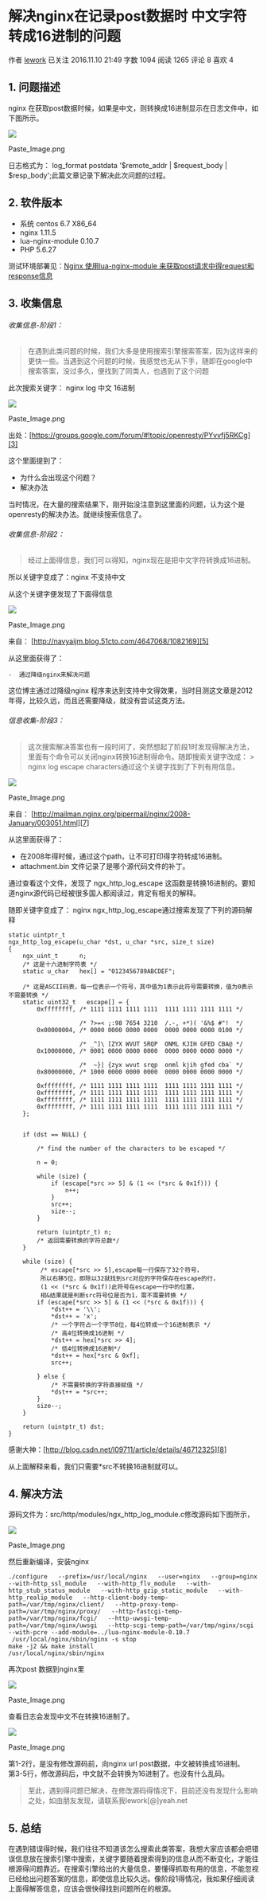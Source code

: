 # 解决nginx在记录post数据时 中文字符转成16进制的问题

作者  [lework][0] 已关注 2016.11.10 21:49  字数 1094  阅读 1265 评论 8 喜欢 4

## 1. 问题描述

nginx 在获取post数据时候，如果是中文，则转换成16进制显示在日志文件中，如下图所示。

![][1]



Paste_Image.png

日志格式为： log_format postdata '$remote_addr | $request_body | $resp_body';此篇文章记录下解决此次问题的过程。

## 2. 软件版本

* 系统 centos 6.7 X86_64
* nginx 1.11.5
* lua-nginx-module 0.10.7
* PHP 5.6.27

测试环境部署见：[Nginx 使用lua-nginx-module 来获取post请求中得request和response信息][2]

## 3. 收集信息

###### 收集信息-阶段1：

> 在遇到此类问题的时候，我们大多是使用搜索引擎搜索答案，因为这样来的更快一些。当遇到这个问题的时候，我感觉也无从下手，随即在google中搜索答案，没过多久，便找到了同类人，也遇到了这个问题

此次搜索关键字： nginx log 中文 16进制

![][12]

Paste_Image.png

出处：[https://groups.google.com/forum/#!topic/openresty/PYvvfj5RKCg][3]

这个里面提到了：

* 为什么会出现这个问题？
* 解决办法

当时情况，在大量的搜索结果下，刚开始没注意到这里面的问题，认为这个是openresty的解决办法。就继续搜索信息了。

###### 收集信息-阶段2：

> 经过上面得信息，我们可以得知，nginx现在是把中文字符转换成16进制。

所以关键字变成了：nginx 不支持中文

从这个关键字便发现了下面得信息

![][4]



Paste_Image.png

来自： [http://navyaijm.blog.51cto.com/4647068/1082169][5]

从这里面获得了：

    -  通过降级nginx来解决问题

这位博主通过过降级nginx 程序来达到支持中文得效果，当时目测这文章是2012年得，比较久远，而且还需要降级，就没有尝试这类方法。

###### 信息收集-阶段3：

> 这次搜索解决答案也有一段时间了，突然想起了阶段1时发现得解决方法，里面有个命令可以关闭nginx转换16进制得命令。随即搜索关键字改成： > nginx log escape characters通过这个关键字找到了下列有用信息。

![][6]



Paste_Image.png

来自： [http://mailman.nginx.org/pipermail/nginx/2008-January/003051.html][7]

从这里面获得了：

* 在2008年得时候，通过这个path，让不可打印得字符转成16进制。
* attachment.bin 文件记录了是哪个源代码文件的补丁。

通过查看这个文件，发现了 ngx_http_log_escape 这函数是转换16进制的。要知道nginx源代码已经被很多国人都阅读过，肯定有相关的解释。

随即关键字变成了： nginx ngx_http_log_escape通过搜索发现了下列的源码解释

    static uintptr_t
    ngx_http_log_escape(u_char *dst, u_char *src, size_t size)
    {
        ngx_uint_t      n;
        /* 这是十六进制字符表 */
        static u_char   hex[] = "0123456789ABCDEF";
    
        /* 这是ASCII码表，每一位表示一个符号，其中值为1表示此符号需要转换，值为0表示不需要转换 */
        static uint32_t   escape[] = {
            0xffffffff, /* 1111 1111 1111 1111  1111 1111 1111 1111 */
    
                        /* ?>=< ;:98 7654 3210  /.-, +*)( '&%$ #"!  */
            0x00000004, /* 0000 0000 0000 0000  0000 0000 0000 0100 */
    
                        /* _^]\ [ZYX WVUT SRQP  ONML KJIH GFED CBA@ */
            0x10000000, /* 0001 0000 0000 0000  0000 0000 0000 0000 */
    
                        /*  ~}| {zyx wvut srqp  onml kjih gfed cba` */
            0x80000000, /* 1000 0000 0000 0000  0000 0000 0000 0000 */
    
            0xffffffff, /* 1111 1111 1111 1111  1111 1111 1111 1111 */
            0xffffffff, /* 1111 1111 1111 1111  1111 1111 1111 1111 */
            0xffffffff, /* 1111 1111 1111 1111  1111 1111 1111 1111 */
            0xffffffff, /* 1111 1111 1111 1111  1111 1111 1111 1111 */
        };
    
    
        if (dst == NULL) {
    
            /* find the number of the characters to be escaped */
    
            n = 0;
    
            while (size) {
                if (escape[*src >> 5] & (1 << (*src & 0x1f))) {
                    n++;
                }
                src++;
                size--;
            }
    
            return (uintptr_t) n;
            /* 返回需要转换的字符总数*/
        }
    
        while (size) {
             /* escape[*src >> 5],escape每一行保存了32个符号，
             所以右移5位，即除以32就找到src对应的字符保存在escape的行，
             (1 << (*src & 0x1f))此符号在escape一行中的位置，
             相&结果就是判断src符号位是否为1，需不需要转换 */
            if (escape[*src >> 5] & (1 << (*src & 0x1f))) {
                *dst++ = '\\';
                *dst++ = 'x';
                /* 一个字符占一个字节8位，每4位转成一个16进制表示 */
                /* 高4位转换成16进制 */
                *dst++ = hex[*src >> 4];
                /* 低4位转换成16进制*/
                *dst++ = hex[*src & 0xf];
                src++;
    
            } else {
                /* 不需要转换的字符直接赋值 */
                *dst++ = *src++;
            }
            size--;
        }
    
        return (uintptr_t) dst;
    }

感谢大神：[http://blog.csdn.net/l09711/article/details/46712325][8]

从上面解释来看，我们只需要*src不转换16进制就可以。

## 4. 解决方法

源码文件为：src/http/modules/ngx_http_log_module.c修改源码如下图所示，

![][9]



Paste_Image.png

然后重新编译，安装nginx

    ./configure   --prefix=/usr/local/nginx   --user=nginx   --group=nginx   --with-http_ssl_module   --with-http_flv_module   --with-http_stub_status_module   --with-http_gzip_static_module   --with-http_realip_module   --http-client-body-temp-path=/var/tmp/nginx/client/   --http-proxy-temp-path=/var/tmp/nginx/proxy/   --http-fastcgi-temp-path=/var/tmp/nginx/fcgi/   --http-uwsgi-temp-path=/var/tmp/nginx/uwsgi   --http-scgi-temp-path=/var/tmp/nginx/scgi   --with-pcre --add-module=../lua-nginx-module-0.10.7
     /usr/local/nginx/sbin/nginx -s stop
    make -j2 && make install
    /usr/local/nginx/sbin/nginx

再次post 数据到nginx里

![][10]



Paste_Image.png

查看日志会发现中文不在转换16进制了。

![][11]



Paste_Image.png

第1-2行，是没有修改源码前，向nginx url post数据，中文被转换成16进制。  
第3-5行，修改源码后，中文就不会转换为16进制了。也没有什么乱码。

> 至此，遇到得问题已解决，在修改源码得情况下，目前还没有发现什么影响之处，如由朋友发现，请联系我lework[@]yeah.net

## 5. 总结

在遇到错误得时候，我们往往不知道该怎么搜索此类答案，我想大家应该都会把错误信息放在搜索引擎中搜索，关键字要随着搜索得到的信息从而不断变化，才能往根源得问题靠近。在搜索引擎给出的大量信息，要懂得抓取有用的信息，不能忽视已经给出问题答案的信息，即使信息比较久远。像阶段1得情况，我如果仔细阅读上面得解答信息，应该会很快得找到问题所在的根源。

[0]: /u/ace85431b4bb
[1]: ../img/3629406-258e95a7aa96d037.png
[2]: http://www.jianshu.com/p/78853c58a225
[3]: https://groups.google.com/forum/#!topic/openresty/PYvvfj5RKCg
[4]: ../img/3629406-5ee329c72e7c56eb.png
[5]: http://navyaijm.blog.51cto.com/4647068/1082169
[6]: ../img/3629406-48dd738387dafa3d.png
[7]: http://mailman.nginx.org/pipermail/nginx/2008-January/003051.html
[8]: http://blog.csdn.net/l09711/article/details/46712325
[9]: ../img/3629406-780384b318f0b920.png
[10]: ../img/3629406-39914a00031a685e.png
[11]: ../img/3629406-917ef01b22b63f06.png
[12]: ../img/3629406-eee916903c9419df.png